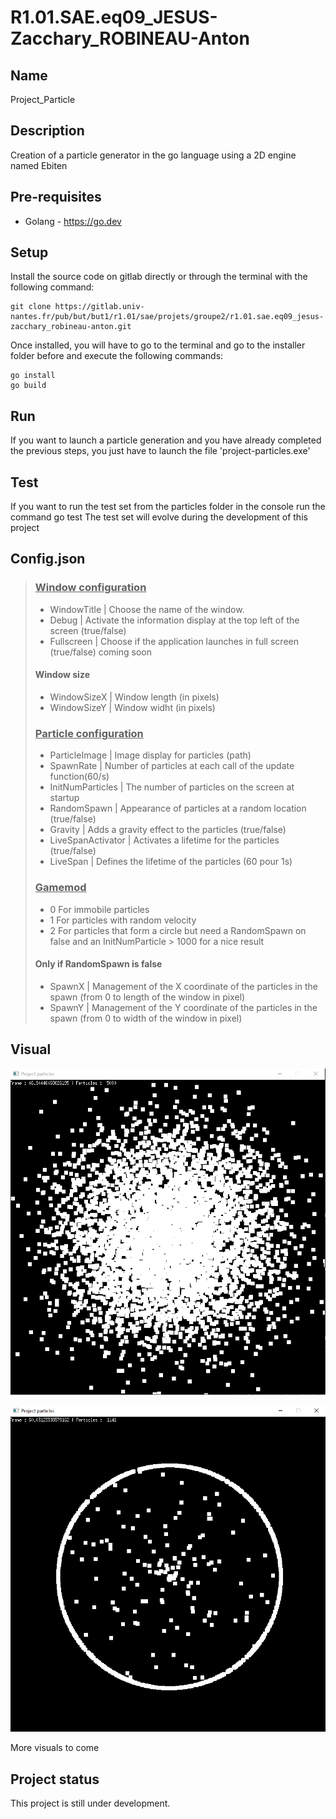 # R1.01.SAE.eq09_JESUS-Zacchary_ROBINEAU-Anton

## Name
Project_Particle

## Description
Creation of a particle generator in the go language using a 2D engine named Ebiten

## Pre-requisites
- Golang - https://go.dev

## Setup
Install the source code on gitlab directly or through the terminal with the following command:<br>
```
git clone https://gitlab.univ-nantes.fr/pub/but/but1/r1.01/sae/projets/groupe2/r1.01.sae.eq09_jesus-zacchary_robineau-anton.git
```
Once installed, you will have to go to the terminal and go to the installer folder before and execute the following commands:
```
go install
go build
```

## Run

 If you want to launch a particle generation and you have already completed the previous steps, you just have to launch the file 'project-particles.exe'

## Test 

 If you want to run the test set from the particles folder in the console run the command go test
 The test set will evolve during the development of this project 

## Config.json
> ### <ins>Window configuration</ins>
> - WindowTitle | Choose the name of the window.
> - Debug | Activate the information display at the top left of the screen (true/false)
> - Fullscreen | Choose if the application launches in full screen (true/false) coming soon
> #### Window size
> - WindowSizeX | Window length (in pixels)
> - WindowSizeY | Window widht (in pixels)
> ### <ins>Particle configuration</ins>
> - ParticleImage | Image display for particles (path)
> - SpawnRate | Number of particles at each call of the update function(60/s)
> - InitNumParticles | The number of particles on the screen at startup
> - RandomSpawn | Appearance of particles at a random location (true/false)
> - Gravity | Adds a gravity effect to the particles (true/false)
> - LiveSpanActivator | Activates a lifetime for the particles (true/false)
> - LiveSpan | Defines the lifetime of the particles (60 pour 1s)
> ### <ins>Gamemod</ins>
> - 0 For immobile particles
> - 1 For particles with random velocity 
> - 2 For particles that form a circle but need a RandomSpawn on false and an InitNumParticle > 1000 for a nice result 
> #### Only if RandomSpawn is false
> - SpawnX | Management of the X coordinate of the particles in the spawn (from 0 to length of the window in pixel)
> - SpawnY | Management of the Y coordinate of the particles in the spawn (from 0 to width of the window in pixel)

## Visual

![](/Projet_Particule/assets/screen1.png)

![](/Projet_Particule/assets/screen2.png)

More visuals to come

## Project status
This project is still under development.